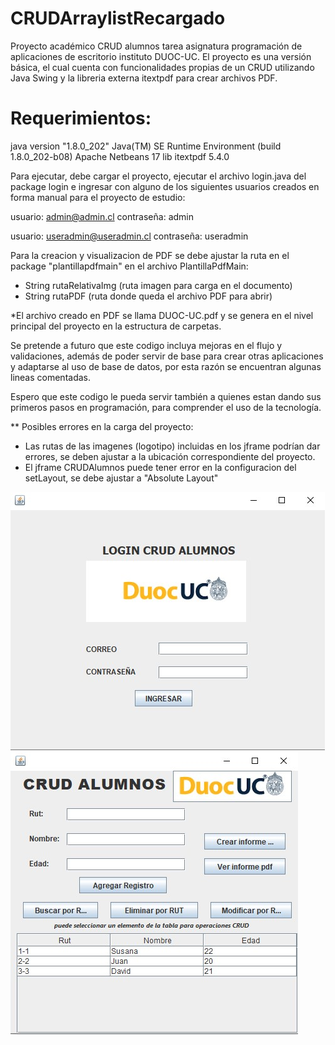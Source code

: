 # CRUDArraylistRecargado
 Proyecto académico CRUD alumnos tarea asignatura programación de aplicaciones de escritorio instituto DUOC-UC. El proyecto es una versión básica, el cual cuenta con funcionalidades propias de un CRUD utilizando Java Swing y la libreria externa itextpdf para crear archivos PDF.

# Requerimientos:

java version "1.8.0_202"
Java(TM) SE Runtime Environment (build 1.8.0_202-b08)
Apache Netbeans 17
lib itextpdf 5.4.0


Para ejecutar, debe cargar el proyecto, ejecutar el archivo login.java del package login e ingresar con alguno de los siguientes usuarios creados en forma manual para el proyecto de estudio:

 usuario: admin@admin.cl
 contraseña: admin 

 usuario: useradmin@useradmin.cl
 contraseña: useradmin 

 Para la creacion y visualizacion de PDF se debe ajustar la ruta en el package "plantillapdfmain" en el archivo PlantillaPdfMain:
 - String rutaRelativaImg (ruta imagen para carga en el documento)
 - String rutaPDF (ruta donde queda el archivo PDF para abrir)

 *El archivo creado en PDF se llama DUOC-UC.pdf y se genera en el nivel principal del proyecto en la estructura de carpetas.

  Se pretende a futuro que este codigo incluya mejoras en el flujo y validaciones, además de poder servir de base  para crear otras aplicaciones y adaptarse al uso de base de datos, por esta razón se encuentran algunas lineas comentadas. 
  
  Espero que este codigo le pueda servir también a quienes estan dando sus primeros pasos en programación, para comprender el uso de la tecnología. 


** Posibles errores en la carga del proyecto:
  - Las rutas de las imagenes (logotipo) incluidas en los jframe podrían dar errores, se deben ajustar a la ubicación correspondiente del proyecto.
  - El jframe CRUDAlumnos puede tener error en la configuracion del setLayout, se debe ajustar a "Absolute Layout"        
  
![](img/LOG.jpg) 
![](img/crud.jpg)
